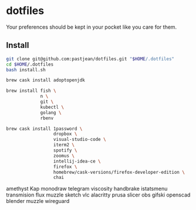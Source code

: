 # dotfiles

Your preferences should be kept in your pocket like you care for them.

## Install

```sh
git clone git@github.com:pastjean/dotfiles.git "$HOME/.dotfiles"
cd $HOME/.dotfiles
bash install.sh
```

```sh
brew cask install adoptopenjdk

brew install fish \
             n \
             git \
             kubectl \
             golang \
             rbenv

brew cask install 1password \
                  dropbox \
                  visual-studio-code \
                  iterm2 \
                  spotify \
                  zoomus \
                  intellij-idea-ce \
                  firefox \
                  homebrew/cask-versions/firefox-developer-edition \
                  chai
```

amethyst
Kap
monodraw
telegram
viscosity
handbrake
istatsmenu
transmision
flux
muzzle
sketch
vlc
alacritty
prusa slicer
obs
gifski
openscad
blender
muzzle
wireguard
